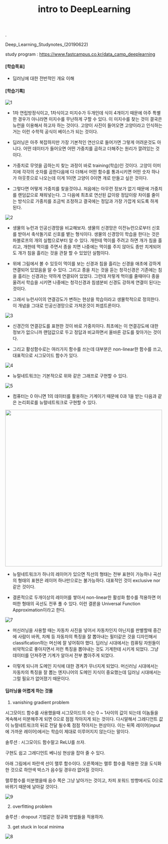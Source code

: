 ﻿---
layout: post
title: "intro to DeepLearning"
tags: [딥러닝]
comments: true
---

.

Deep_Learning_Studynotes_(20190622)

study program : https://www.fastcampus.co.kr/data_camp_deeplearning


#### [학습목표]


- 딥러닝에 대한 전반적인 개요 이해


#### [학습기록]

![1](https://user-images.githubusercontent.com/41605276/59994015-4b561a80-968d-11e9-930f-8f72795a2489.png)

- 1차 연립방정식이고, 1차식이고 미지수가 두개인데 식이 4개이기 때문에 아주 특별한 경우가 아니라면 미지수를 무난하게 구할 수 있다. 이 미지수를 찾는 것이 결국은 뉴런을 이용해서 하고자 하는 것이다. 고양이 사진이 들어오면 고양이라고 인식하는거는 이런 수학적 공식이 베이스가 되는 것이다.


- 딥러닝은 아주 복잡하지만 가장 기본적인 연산으로 들어가면 그렇게 어려운것도 아니다. 어떤 데이터가 들어오면 어떤 가중치를 곱하고 더해주는 원리가 깔려있는 것이다.


- 가중치로 무엇을 곱하는지 찾는 과정이 바로 training(학습)인 것이다. 고양이 이미지에 각각의 숫자를 곱한다음에 다 더해서 어떤 함수를 통과시키면 어떤 숫자 하나가 아웃풋으로 나오는데 이게 1이면 고양이 0이면 개로 만들고 싶은 것이다.


- 그렇다면 어떻게 가중치를 찾을것이냐. 처음에는 아무런 정보가 없기 때문에 가중치를 랜덤값으로 채워넣는다. 그 다음에 최초로 연산된 값이랑 정답이랑 차이를 줄이는 방식으로 가중치를 조금씩 조정하고 결국에는 정답과 가장 가깝게 되도록 하게 된다.

![2](https://user-images.githubusercontent.com/41605276/59994023-5315bf00-968d-11e9-84ee-2e20f1ea363d.png)

- 생물의 뉴런과 인공신경망을 비교해보자. 생물의 신경망은 이전뉴런으로부터 신호를 받아서 축삭돌기로 신호를 뱉는 형식이다. 생물의 신경망이 학습을 한다는 것은 파블로프의 개의 실험으로부터 알 수 있다. 개한테 먹이를 주려고 하면 개가 침을 흘리고, 개한테 먹이를 주면서 종을 치면 나중에는 먹이를 주지 않아도 종만 치게되어도 개가 침을 흘리는 것을 관찰 할 수 있었던 실험이다. 


- 위에 그림에서 볼 수 있듯이 먹이를 보는 신경과 침을 흘리는 신경을 애초에 강하게 연결되어 있었음을 알 수 있다. 그리고 종을 치는 것을 듣는 청각신경은 기존에는 침을 흘리는 신경과는 약하게 연결되어 있었다. 그런데 저렇게 먹이를 줄때마다 종을 울려서 학습을 시키면 나중에는 청각신경과 침샘분비 신경도 강하게 연결이 된다는 것이다. 


- 그래서 뉴런사이의 연결강도가 변하는 현상을 학습이라고 생물학적으로 정의한다. 이 개념을 그대로 인공신경망으로 가져온것이 퍼셉트론이다.

![3](https://user-images.githubusercontent.com/41605276/59994035-59a43680-968d-11e9-947b-8463f370d896.png)

- 신경간의 연결강도를 표현한 것이 바로 가중치이다. 최초에는 이 연결강도에 대한 정보가 없으니까 랜덤값으로 두고 정답과 비교하면서 올바른 강도를 찾아가는 것이다.


- 그리고 활성함수로는 여러가지 함수를 쓰는데 대부분은 non-linear한 함수를 쓰고, 대표적으로 시그모이드 함수가 있다.

![4](https://user-images.githubusercontent.com/41605276/59994042-6032ae00-968d-11e9-9171-c8fad4c2996d.png)

- 뉴럴네트워크는 기본적으로 위와 같은 그래프로 구현할 수 있다.

![5](https://user-images.githubusercontent.com/41605276/59994048-66288f00-968d-11e9-886e-9fe14e1fd977.png)

- 컴퓨터는 0 아니면 1의 데이터를 활용하는 기계이기 때문에 0과 1을 받는 다음과 같은 논리회로를 뉴럴네트워크로 구현할 수 있다.

<img src="6.png" width="500" />

- 뉴럴네트워크가 하나의 레이어가 있으면 직선의 형태는 전부 표현이 가능하나 곡선의 형태의 표현은 레이어 하나만으로는 불가능하다. 대표적인 것이 exclusive nor 같은 것이다.


- 결론적으로 두개이상의 레이어를 쌓아서 non-linear한 활성화 함수를 적용하면 어떠한 형태의 곡선도 전푸 풀 수 있다. 이런 결론을 Universal Function Approximation이라고 한다.

![7](https://user-images.githubusercontent.com/41605276/59994054-6e80ca00-968d-11e9-9074-2374c2a87ec6.png)

- 머신러닝을 사용할 때는 자동차 사진을 넣어서 자동차인지 아닌지를 판별할때 중간에 사람이 바퀴, 차체 등 자동차의 특징을 잘 뽑아내는 필터같은 것을 디자인해서 classification하는 머신에 잘 넣어줘야 했다. 딥러닝 시대에서는 컴퓨팅 자원들이 비약적으로 좋아지면서 저런 특징을 뽑아내는 것도 기계한테 시키게 되었다. 그냥 데이터를 던져주면 기계가 알아서 전부 뽑아주게 되었다. 


- 이렇게 되니까 도메인 지식에 대한 경계가 무너지게 되었다. 머신러닝 시대에서는 자동차의 특징을 잘 뽑는 엔지니어의 도메인 지식이 중요했는데 딥러닝 시대에서는 그럴 필요가 없어졌기 때문이다.


#### 딥러닝을 어렵게 하는 것들

1) vanishing gradient problem

시그모이드 함수를 사용했을때 시그모이드의 수는 0 ~ 1사이의 값이 되는데 이놈들을 계속해서 미분해주게 되면 0으로 점점 작아지게 되는 것이다. 다시말해서 그레디언트 값이 뉴럴네트워크의 뒤로 전달 될수록 점점 작아지는 현상이다. 이는 뒤쪽 레이어(input에 가까운 레이어)에서는 학습이 제대로 이루어지지 않는다는 말이다.

솔루션 : 시그모이드 함수말고 ReLU를 쓰자.

구현도 쉽고 그레디언트 베니싱 현상을 잡아 줄 수 있다.

아래 그림에서 파란색 선이 랠루 함수이다. 오른쪽에는 랠루 함수를 적용한 것을 도식화 한 것으로 하얀색 박스가 음수일 경우라 없어질 것이다.

랠루함수를 미분했을때 음수 쪽은 그냥 날아가는 것이고, 차피 포워드 방향에서도 0으로 바뀌기 때문에 날아갈 것이다.

![9](https://user-images.githubusercontent.com/41605276/59994064-7476ab00-968d-11e9-957d-c6aefe610a47.png)

2) overfitting problem

솔루션 : dropout 기법같은 정규화 방법들을 적용하자.

3) get stuck in local minima

![8](https://user-images.githubusercontent.com/41605276/59994068-79d3f580-968d-11e9-98d2-f1f7752b4f56.png)
